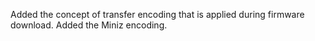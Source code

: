 Added the concept of transfer encoding that is applied during firmware download. Added the Miniz encoding.